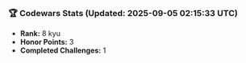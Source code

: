 ### 🏆 Codewars Stats (Updated: 2025-09-05 02:15:33 UTC)

- **Rank:** 8 kyu
- **Honor Points:** 3
- **Completed Challenges:** 1

